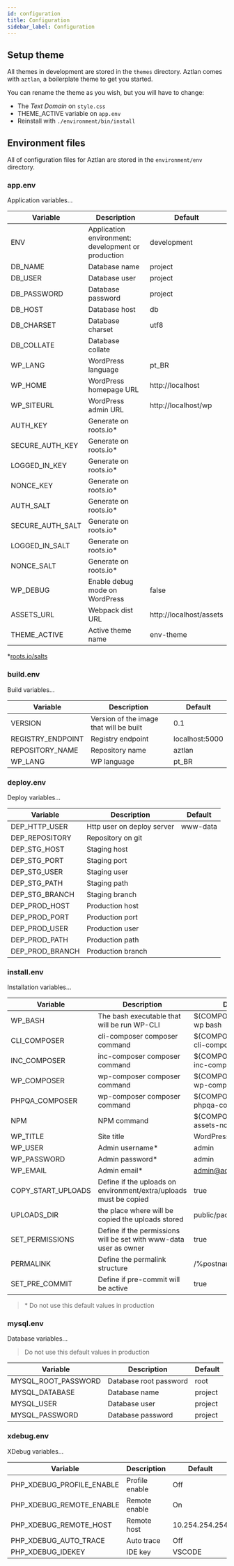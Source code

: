 ```yaml
---
id: configuration
title: Configuration
sidebar_label: Configuration
---
```


## Setup theme
All themes in development are stored in the `themes` directory. Aztlan comes with `aztlan`, a boilerplate theme to get you started.

You can rename the theme as you wish, but you will have to change:

 - The *Text Domain* on `style.css`
 - THEME_ACTIVE variable on `app.env`
 - Reinstall with `./environment/bin/install`

## Environment files
All of configuration files for Aztlan are stored in the `environment/env` directory.

### app.env

Application variables...

|Variable    		|Description                                       	|Default                    |
|-------------------|---------------------------------------------------|---------------------------|
|ENV         		|Application environment: development or production	|development                |
|DB_NAME     		|Database name										|project	                |
|DB_USER     		|Database user										|project	                |
|DB_PASSWORD 		|Database password									|project	                |
|DB_HOST 	 		|Database host										|db	    		            |
|DB_CHARSET	 		|Database charset									|utf8		                |
|DB_COLLATE	 		|Database collate									|			                |
|WP_LANG     		|WordPress language                                	|pt_BR                      |
|WP_HOME     		|WordPress homepage URL                            	|http://localhost           |
|WP_SITEURL  		|WordPress admin URL                               	|http://localhost/wp        |
|AUTH_KEY	 		|Generate on roots.io*                             	|					        |
|SECURE_AUTH_KEY	|Generate on roots.io*                             	|					        |
|LOGGED_IN_KEY		|Generate on roots.io*                             	|					        |
|NONCE_KEY			|Generate on roots.io*                            	|					        |
|AUTH_SALT	 		|Generate on roots.io*                             	|					        |
|SECURE_AUTH_SALT	|Generate on roots.io*                             	|					        |
|LOGGED_IN_SALT		|Generate on roots.io*                             	|					        |
|NONCE_SALT			|Generate on roots.io*                            	|					        |
|WP_DEBUG    		|Enable debug mode on WordPress                    	|false                      |
|ASSETS_URL 		|Webpack dist URL                                 	|http://localhost/assets    |
|THEME_ACTIVE		|Active theme name                                 	|env-theme                  |
*[roots.io/salts](https://roots.io/salts.html)

### build.env

Build variables...

|Variable    		|Description    							|Default    	|
|-------------------|-------------------------------------------|---------------|
|VERSION			|Version of the image that will be built	|0.1			|
|REGISTRY_ENDPOINT	|Registry endpoint							|localhost:5000 |
|REPOSITORY_NAME	|Repository name							|aztlan			|
|WP_LANG			|WP language								|pt_BR			|

### deploy.env

Deploy variables...

|Variable    		|Description    			|Default    	|
|-------------------|---------------------------|---------------|
|DEP_HTTP_USER		|Http user on deploy server	|www-data		|
|DEP_REPOSITORY		|Repository on git			|				|
|DEP_STG_HOST		|Staging host				|				|
|DEP_STG_PORT		|Staging port				|				|
|DEP_STG_USER		|Staging user				|				|
|DEP_STG_PATH		|Staging path				|				|
|DEP_STG_BRANCH		|Staging branch				|				|
|DEP_PROD_HOST		|Production host			|				|
|DEP_PROD_PORT		|Production port			|				|
|DEP_PROD_USER		|Production user			|				|
|DEP_PROD_PATH		|Production path			|				|
|DEP_PROD_BRANCH	|Production branch			|				|

### install.env

Installation variables...

|Variable    		|Description      														|Default        						|
|-------------------|-----------------------------------------------------------------------|---------------------------------------|
|WP_BASH	 		|The bash executable that will be run WP-CLI							|${COMPOSE} run --rm wp bash			|
|CLI_COMPOSER	 	|cli-composer composer command    										|${COMPOSE} run --rm cli-composer		|
|INC_COMPOSER	 	|inc-composer composer command    										|${COMPOSE} run --rm inc-composer		|
|WP_COMPOSER	 	|wp-composer composer command    										|${COMPOSE} run --rm wp-composer		|
|PHPQA_COMPOSER	 	|wp-composer composer command    										|${COMPOSE} run --rm phpqa-composer		|
|NPM	 			|NPM command    														|${COMPOSE} run --rm assets-node npm	|
|WP_TITLE    		|Site title       														|WordPress      						|
|WP_USER     		|Admin username*   														|admin          						|
|WP_PASSWORD 		|Admin password*   														|admin          						|
|WP_EMAIL    		|Admin email*      														|admin@admin.com						|
|COPY_START_UPLOADS	|Define if the uploads on environment/extra/uploads must be copied 		|true									|
|UPLOADS_DIR    	|the place where will be copied the uploads stored 						|public/packages/uploads				|
|SET_PERMISSIONS    |Define if the permissions will be set with www-data user as owner      |true									|
|PERMALINK    		|Define the permalink structure     									|/%postname%/							|
|SET_PRE_COMMIT    	|Define if pre-commit will be active     								|true									|
>\* Do not use this default values in production

### mysql.env

Database variables...
> Do not use this default values in production

|Variable    			|Description            |Default    |
|-----------------------|-----------------------|-----------|
|MYSQL_ROOT_PASSWORD	|Database root password	|root		|
|MYSQL_DATABASE			|Database name			|project	|
|MYSQL_USER				|Database user			|project	|
|MYSQL_PASSWORD			|Database password		|project	|

### xdebug.env

XDebug variables...

|Variable    				|Description    |Default    	|
|---------------------------|---------------|---------------|
|PHP_XDEBUG_PROFILE_ENABLE	|Profile enable	|Off			|
|PHP_XDEBUG_REMOTE_ENABLE	|Remote enable	|On				|
|PHP_XDEBUG_REMOTE_HOST		|Remote host	|10.254.254.254	|
|PHP_XDEBUG_AUTO_TRACE		|Auto trace		|Off			|
|PHP_XDEBUG_IDEKEY			|IDE key		|VSCODE			|



